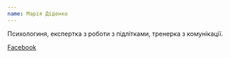 ```yaml
---
name: Марія Діденко
---
```


Психологиня, експертка з роботи з підлітками, тренерка з комунікації.

[Facebook][1]

[1]: https://www.facebook.com/mddnk/
